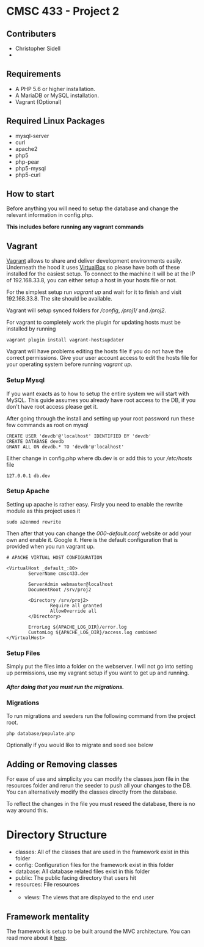 # CMSC 433 - Project 2

## Contributers
- Christopher Sidell
-

## Requirements
- A PHP 5.6 or higher installation.
- A MariaDB or MySQL installation.
- Vagrant (Optional)

## Required Linux Packages
- mysql-server
- curl
- apache2
- php5
- php-pear
- php5-mysql
- php5-curl

## How to start
Before anything you will need to setup the database and change the relevant information in config.php.

**This includes before running any vagrant commands**

## Vagrant

[Vagrant](https://www.vagrantup.com/) allows to share and deliver development environments easily. Underneath the hood
it uses [VirtualBox](https://www.virtualbox.org/) so please have both of these installed for the easiest setup. To connect
to the machine it will be at the IP of 192.168.33.8, you can either setup a host in your hosts file or not.

For the simplest setup run *vagrant up* and wait for it to finish and visit 192.168.33.8. The site should be available.

Vagrant will setup synced folders for */config*, */proj1/* and */proj2*.

For vagrant to completely work the plugin for updating hosts must be installed by running

    vagrant plugin install vagrant-hostsupdater

Vagrant will have problems editing the hosts file if you do not have the correct permissions. Give your user account access
to edit the hosts file for your operating system before running *vagrant up*.

### Setup Mysql

If you want exacts as to how to setup the entire system we will start with MySQL. This guide assumes you
already have root access to the DB, if you don't have root access please get it.

After going through the install and setting up your root password run these few commands as root on mysql

    CREATE USER 'devdb'@'localhost' IDENTIFIED BY 'devdb'
    CREATE DATABASE devdb
    GRANT ALL ON devdb.* TO 'devdb'@'localhost'

Either change in config.php where db.dev is or add this to your */etc/hosts* file

    127.0.0.1 db.dev

### Setup Apache

Setting up apache is rather easy. Firsly you need to enable the rewrite module as this project uses it

    sudo a2enmod rewrite

Then after that you can change the *000-default.conf* website or add your own and enable it. Google it. Here is the default
configuration that is provided when you run vagrant up.

    # APACHE VIRTUAL HOST CONFIGURATION

    <VirtualHost _default_:80>
            ServerName cmsc433.dev

            ServerAdmin webmaster@localhost
            DocumentRoot /srv/proj2

            <Directory /srv/proj2>
                    Require all granted
                    AllowOverride all
            </Directory>

            ErrorLog ${APACHE_LOG_DIR}/error.log
            CustomLog ${APACHE_LOG_DIR}/access.log combined
    </VirtualHost>

### Setup Files

Simply put the files into a folder on the webserver. I will not go into setting up permissions, use my vagrant setup
if you want to get up and running.

##### After doing that you *must* run the migrations.

### Migrations
To run migrations and seeders run the following command from the project root.

    php database/populate.php

Optionally if you would like to migrate and seed see below

## Adding or Removing classes

For ease of use and simplicity you can modify the classes.json file in the resources
folder and rerun the seeder to push all your changes to the DB. You can alternatively
modify the classes directly from the database.

To reflect the changes in the file you must reseed the database, there is no way around this.

# Directory Structure

- classes: All of the classes that are used in the framework exist in this folder
- config: Configuration files for the framework exist in this folder
- database: All database related files exist in this folder
- public: The public facing directory that users hit
- resources: File resources
- - views: The views that are displayed to the end user

## Framework mentality

The framework is setup to be built around the MVC architecture. You can read more about it [here](https://en.wikipedia.org/wiki/Model%E2%80%93view%E2%80%93controller).